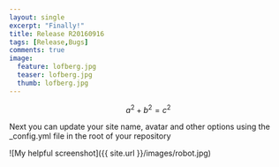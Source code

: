 ```yaml
---
layout: single
excerpt: "Finally!"
title: Release R20160916
tags: [Release,Bugs]
comments: true
image:
  feature: lofberg.jpg
  teaser: lofberg.jpg
  thumb: lofberg.jpg
---
```


$$a^2 + b^2 = c^2$$

Next you can update your site name, avatar and other options using the _config.yml file in the root of your repository

![My helpful screenshot]({{ site.url }}/images/robot.jpg)

